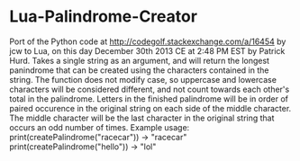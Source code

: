 Lua-Palindrome-Creator
======================

Port of the Python code at http://codegolf.stackexchange.com/a/16454 by jcw to Lua, on this day December 30th 2013 CE at 2:48 PM EST by Patrick Hurd.  Takes a single string as an argument, and will return the longest panindrome that can be created using the characters contained in the string. The function does not modify case, so uppercase and lowercase characters will be considered different, and not count towards each other's total in the palindrome. Letters in the finished palindrome will be in order of paired occurence in the original string on each side of the middle character. The middle character will be the last character in the original string that occurs an odd number of times.  Example usage:  print(createPalindrome("racecar")) 	-> "racecar" print(createPalindrome("hello")) 	-> "lol"
